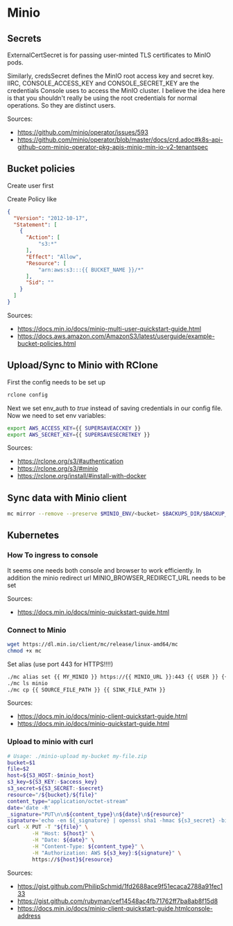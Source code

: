 # Minio

## Secrets

ExternalCertSecret is for passing user-minted TLS certificates to MinIO pods.

Similarly, credsSecret defines the MinIO root access key and secret key. IIRC, CONSOLE_ACCESS_KEY and CONSOLE_SECRET_KEY are the credentials Console uses to access the MinIO cluster. I believe the idea here is that you shouldn't really be using the root credentials for normal operations. So they are distinct users.

Sources:

- <https://github.com/minio/operator/issues/593>
- <https://github.com/minio/operator/blob/master/docs/crd.adoc#k8s-api-github-com-minio-operator-pkg-apis-minio-min-io-v2-tenantspec>

## Bucket policies

Create user first

Create Policy like

```json
{
  "Version": "2012-10-17",
  "Statement": [
    {
      "Action": [
          "s3:*"
      ],
      "Effect": "Allow",
      "Resource": [
          "arn:aws:s3:::{{ BUCKET_NAME }}/*"
      ],
      "Sid": ""
    }
  ]
}
```

Sources:

- <https://docs.min.io/docs/minio-multi-user-quickstart-guide.html>
- <https://docs.aws.amazon.com/AmazonS3/latest/userguide/example-bucket-policies.html>

## Upload/Sync to Minio with RClone

First the config needs to be set up

``` bash
rclone config
```

Next we set env_auth to *true* instead of saving credentials in our config file. Now we need to set env variables:

``` bash
export AWS_ACCESS_KEY={{ SUPERSAVEACCKEY }}
export AWS_SECRET_KEY={{ SUPERSAVESECRETKEY }}
```

Sources:

- <https://rclone.org/s3/#authentication>
- <https://rclone.org/s3/#minio>
- <https://rclone.org/install/#install-with-docker>

## Sync data with Minio client

``` bash
mc mirror --remove --preserve $MINIO_ENV/<bucket> $BACKUPS_DIR/$BACKUP_NAME
```

## Kubernetes

### How To ingress to console

It seems one needs both console and browser to work efficiently. In addition the minio redirect url MINIO_BROWSER_REDIRECT_URL needs to be set

Sources:

- <https://docs.min.io/docs/minio-quickstart-guide.html>

### Connect to Minio

``` bash
wget https://dl.min.io/client/mc/release/linux-amd64/mc
chmod +x mc
```

Set alias (use port 443 for HTTPS!!!!)

``` bash
./mc alias set {{ MY_MINIO }} https://{{ MINIO_URL }}:443 {{ USER }} {{ SECRET_KEY }}
./mc ls minio
./mc cp {{ SOURCE_FILE_PATH }} {{ SINK_FILE_PATH }}
```

Sources:

- <https://docs.min.io/docs/minio-client-quickstart-guide.html>
- <https://docs.min.io/docs/minio-quickstart-guide.html>

### Upload to minio with curl

``` bash
# Usage: ./minio-upload my-bucket my-file.zip
bucket=$1
file=$2
host=${S3_HOST:-$minio_host}
s3_key=${S3_KEY:-$access_key}
s3_secret=${S3_SECRET:-$secret}
resource="/${bucket}/${file}"
content_type="application/octet-stream"
date='date -R'
_signature="PUT\n\n${content_type}\n${date}\n${resource}"
signature='echo -en ${_signature} | openssl sha1 -hmac ${s3_secret} -binary | base64'
curl -X PUT -T "${file}" \
        -H "Host: ${host}" \
        -H "Date: ${date}" \
        -H "Content-Type: ${content_type}" \
        -H "Authorization: AWS ${s3_key}:${signature}" \
        https://${host}${resource}
```

Sources:

- <https://gist.github.com/PhilipSchmid/1fd2688ace9f51ecaca2788a91fec133>
- <https://gist.github.com/rubyman/cef14548ac4fb71762ff7ba8ab8f15d8>
- <https://docs.min.io/docs/minio-client-quickstart-guide.htmlconsole-address>
